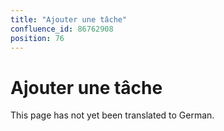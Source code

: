 ```yaml
---
title: "Ajouter une tâche"
confluence_id: 86762908
position: 76
---
```

# Ajouter une tâche


This page has not yet been translated to German.

